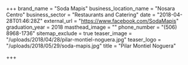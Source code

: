 +++
brand_name = "Soda Mapis"
business_location_name = "Nosara Centro"
business_sector = "Restaurants and Catering"
date = "2018-04-28T01:46:28Z"
external_url = "https://www.facebook.com/SodaMapis"
graduation_year = 2018
masthead_image = ""
phone_number = "(506) 8968-1736"
sitemap_exclude = true
teaser_image = "/uploads/2018/04/28/pilar-montiel-noguera.jpg"
teaser_logo = "/uploads/2018/05/29/soda-mapis.jpg"
title = "Pilar Montiel Noguera"

+++
